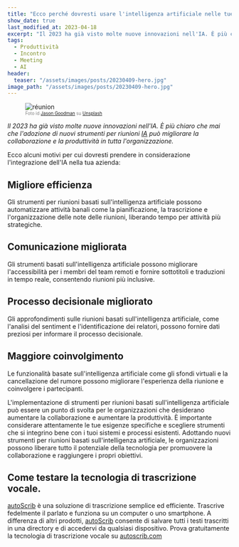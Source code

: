 ```yaml
---
title: "Ecco perché dovresti usare l'intelligenza artificiale nelle tue riunioni."
show_date: true
last_modified_at: 2023-04-18
excerpt: "Il 2023 ha già visto molte nuove innovazioni nell'IA. È più chiaro che mai che l'adozione di nuovi strumenti per riunioni AI può migliorare la collaborazione e la produttività in tutta l'organizzazione."
tags:
  - Produttività
  - Incontro
  - Meeting
  - AI
header:
  teaser: "/assets/images/posts/20230409-hero.jpg"
image_path: "/assets/images/posts/20230409-hero.jpg"
---
```


<figure>
<img src="{{ site.url }}{{ site.baseurl }}/assets/images/posts/20230409-hero.jpg" alt="réunion" class="full" loading="lazy">
<figcaption style="color:grey; font-size:10px;">Foto id <a href="https://unsplash.com/@jasongoodman_youxventures">Jason Goodman</a> su <a href="https://unsplash.com">Unsplash</a>
  </figcaption>
</figure>

_Il 2023 ha già visto molte nuove innovazioni nell'IA. È più chiaro che mai che l'adozione di nuovi strumenti per riunioni [IA](https://it.blog.autoscrib.com/Ecco-cosa-rende-un-buon-assistente-vocale/) può migliorare la collaborazione e la produttività in tutta l'organizzazione._

Ecco alcuni motivi per cui dovresti prendere in considerazione l'integrazione dell'IA nella tua azienda:

## Migliore efficienza
Gli strumenti per riunioni basati sull'intelligenza artificiale possono automatizzare attività banali come la pianificazione, la trascrizione e l'organizzazione delle note delle riunioni, liberando tempo per attività più strategiche.

## Comunicazione migliorata
Gli strumenti basati sull'intelligenza artificiale possono migliorare l'accessibilità per i membri del team remoti e fornire sottotitoli e traduzioni in tempo reale, consentendo riunioni più inclusive.

## Processo decisionale migliorato
Gli approfondimenti sulle riunioni basati sull'intelligenza artificiale, come l'analisi del sentiment e l'identificazione dei relatori, possono fornire dati preziosi per informare il processo decisionale.

## Maggiore coinvolgimento
Le funzionalità basate sull'intelligenza artificiale come gli sfondi virtuali e la cancellazione del rumore possono migliorare l'esperienza della riunione e coinvolgere i partecipanti.

L'implementazione di strumenti per riunioni basati sull'intelligenza artificiale può essere un punto di svolta per le organizzazioni che desiderano aumentare la collaborazione e aumentare la produttività. È importante considerare attentamente le tue esigenze specifiche e scegliere strumenti che si integrino bene con i tuoi sistemi e processi esistenti. Adottando nuovi strumenti per riunioni basati sull'intelligenza artificiale, le organizzazioni possono liberare tutto il potenziale della tecnologia per promuovere la collaborazione e raggiungere i propri obiettivi.

## Come testare la tecnologia di trascrizione vocale.
[autoScrib](https://autoscrib.com/) è una soluzione di trascrizione semplice ed efficiente. Trascrive fedelmente il parlato e funziona su un computer o uno smartphone. A differenza di altri prodotti, [autoScrib](https://autoscrib.com/) consente di salvare tutti i testi trascritti in una directory e di accedervi da qualsiasi dispositivo.
Prova gratuitamente la tecnologia di trascrizione vocale su [autoscrib.com](https://autoscrib.com/)

